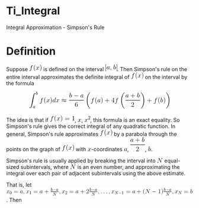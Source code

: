 # Ti_Integral
Integral Approximation - Simpson's Rule

# Definition

Suppose ![f_x](img/f_x.gif) is defined on the interval ![from_a_to_b](img/a_b.gif). Then Simpson's rule on the entire interval approximates the definite integral of ![f_x](img/f_x.gif) on the interval by the formula

<p align="center">
  <img src="img/integral_s.gif">
</p>

The idea is that if ![f_x_eq_1](img/fx_eq_1.gif), ![x](img/x.gif), ![sqr_x](img/square_x.gif), this formula is an exact equality. So Simpson's rule gives the correct integral of any quadratic function. In general, Simpson's rule approximates ![f_x](img/f_x.gif) by a parabola through the points on the graph of ![f_x](img/f_x.gif) with ![x](img/x.gif)-coordinates ![a](img/a.gif), ![a_plus_b_div_2](img/a_plus_b_2.gif), ![b](img/b.gif).

Simpson's rule is usually applied by breaking the interval into ![N](img/N.gif) equal-sized subintervals, where ![N](img/N.gif) is an even number, and approximating the integral over each pair of adjacent subintervals using the above estimate.

That is, let ![f_x](img/equations.gif). Then